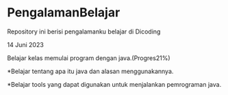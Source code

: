 # PengalamanBelajar
Repository ini berisi pengalamanku belajar di Dicoding

  14 Juni 2023
  
  Belajar kelas memulai program dengan java.(Progres21%)
  
  *Belajar tentang apa itu java dan alasan menggunakannya.
  
  *Belajar tools yang dapat digunakan untuk menjalankan pemrograman java.
